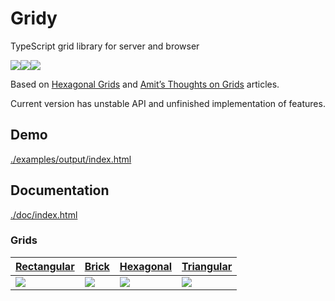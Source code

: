 # Gridy

TypeScript grid library for server and browser

![](https://darosh.github.io/gridy/examples/output/demo1.svg)![](https://darosh.github.io/gridy/examples/output/demo2.svg)![](https://darosh.github.io/gridy/examples/output/demo3.svg)

Based on [Hexagonal Grids](http://www.redblobgames.com/grids/hexagons/)  and [Amit’s Thoughts on Grids](http://www-cs-students.stanford.edu/~amitp/game-programming/grids/) articles.

Current version has unstable API and unfinished implementation of features.

## Demo

[./examples/output/index.html](//darosh.github.io/gridy/examples/index.html)

## Documentation

[./doc/index.html](//darosh.github.io/gridy/doc/index.html)

### Grids

|[Rectangular](https://darosh.github.io/gridy/doc/classes/rectangulargrid.html)|[Brick](https://darosh.github.io/gridy/doc/classes/brickgrid.html)|[Hexagonal](https://darosh.github.io/gridy/doc/classes/hexagonalgrid.html)|[Triangular](https://darosh.github.io/gridy/doc/classes/triangulargrid.html)|
|-|-|-|-|
|![](https://darosh.github.io/gridy/examples/output/rectangular-grid.svg)|![](https://darosh.github.io/gridy/examples/output/brick-grid.svg)|![](https://darosh.github.io/gridy/examples/output/hexagonal-grid.svg)|![](https://darosh.github.io/gridy/examples/output/triangular-grid.svg)|
